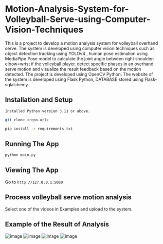 # Motion-Analysis-System-for-Volleyball-Serve-using-Computer-Vision-Techniques

This is a project to develop a motion analysis system for volleyball overhand serve. 
The system is developed using computer vision techniques such as object detection tracking using YOLOv4 , human pose estimation using MediaPipe Pose model to calculate the joint angle between right shoulder-elbow=wrist if the volleyball player, detect specific phases in an overhand serve motion and visualize the result feedback based on the motion detected. 
The project is developed using OpenCV Python.
The website of the system is developed using Flask Python, DATABASE stored using Flask-sqlalchemy.


## Installation and Setup

```bash
Installed Python version 3.11 or above.
```

```bash
git clone <repo-url>
```

```bash
pip install -r requirements.txt
```

## Running The App

```bash
python main.py
```

## Viewing The App

Go to `http://127.0.0.1:5000`

## Process volleyball serve motion analysis

Select one of the videos in Examples and upload to the system. 

## Example of the Result of Analysis

![image](https://github.com/user-attachments/assets/4982575a-40a4-48bf-ae93-0ae444b4033c)
![image](https://github.com/user-attachments/assets/b14e93f5-be94-493f-8861-cdc37ede7c02)
![image](https://github.com/user-attachments/assets/b235d917-dc16-4ed4-89fb-249381908cb7)
![image](https://github.com/user-attachments/assets/df2f6d01-45b9-4216-9526-a96da0057dd7)



